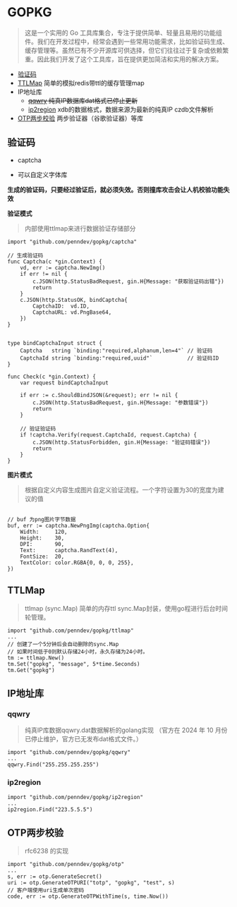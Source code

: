 # GOPKG

> 这是一个实用的 Go 工具库集合，专注于提供简单、轻量且易用的功能组件。我们在开发过程中，经常会遇到一些常用功能需求，比如验证码生成、缓存管理等。虽然已有不少开源库可供选择，但它们往往过于复杂或依赖繁重。因此我们开发了这个工具库，旨在提供更加简洁和实用的解决方案。

- [验证码](#验证码)
- [TTLMap](#TTLMap) 简单的模拟redis带ttl的缓存管理map
- IP地址库
	- ~~[qqwry](#qqwry) 纯真IP数据库dat格式已停止更新~~
	- [ip2region](#ip2region) xdb的数据格式，数据来源为最新的纯真IP czdb文件解析
- [OTP两步校验](#OTP两步校验) 两步验证器（谷歌验证器）等库


## 验证码 

- captcha

- 可以自定义字体库

**生成的验证码，只要经过验证后，就必须失效。否则撞库攻击会让人机校验功能失效**

**验证模式**
> 内部使用ttlmap来进行数据验证存储部分

```golang
import "github.com/penndev/gopkg/captcha"

// 生成验证码
func Captcha(c *gin.Context) {
	vd, err := captcha.NewImg()
	if err != nil {
		c.JSON(http.StatusBadRequest, gin.H{Message: "获取验证码出错"})
		return
	}
	c.JSON(http.StatusOK, bindCaptcha{
		CaptchaID:  vd.ID,
		CaptchaURL: vd.PngBase64,
	})
}


type bindCaptchaInput struct {
	Captcha   string `binding:"required,alphanum,len=4"` // 验证码
	CaptchaId string `binding:"required,uuid"`           // 验证码ID
}

func Check(c *gin.Context) {
	var request bindCaptchaInput

	if err := c.ShouldBindJSON(&request); err != nil {
		c.JSON(http.StatusBadRequest, gin.H{Message: "参数错误"})
		return
	}

	// 验证验证码
	if !captcha.Verify(request.CaptchaId, request.Captcha) {
		c.JSON(http.StatusForbidden, gin.H{Message: "验证码错误"})
		return
	}
}

```

**图片模式** 

> 根据自定义内容生成图片自定义验证流程。一个字符设置为30的宽度为建议的值

```golang

// buf 为png图片字节数据
buf, err := captcha.NewPngImg(captcha.Option{
    Width:     120,
    Height:    30,
    DPI:       90,
    Text:      captcha.RandText(4),
    FontSize:  20,
    TextColor: color.RGBA{0, 0, 0, 255},
})

```

## TTLMap
>ttlmap (sync.Map) 简单的内存ttl sync.Map封装，使用go程进行后台时间轮管理。

```golang
import "github.com/penndev/gopkg/ttlmap"
...
// 创建了一个5分钟后会自动删除的sync.Map
// 如果时间低于0则默认存储24小时，永久存储为24小时。
tm := ttlmap.New()
tm.Set("gopkg", "message", 5*time.Seconds)
tm.Get("gopkg")
```

## IP地址库

### qqwry
> 纯真IP库数据qqwry.dat数据解析的golang实现 （官方在 2024 年 10 月份已停止维护，官方已无发布dat格式文件。）

```golang
import "github.com/penndev/gopkg/qqwry"
...
qqwry.Find("255.255.255.255")
```

### ip2region

```golang
import "github.com/penndev/gopkg/ip2region"
...
ip2region.Find("223.5.5.5")
```


## OTP两步校验
> rfc6238 的实现

```golang
import "github.com/penndev/gopkg/otp"
...
s, err := otp.GenerateSecret()
uri := otp.GenerateOTPURI("totp", "gopkg", "test", s)
// 客户端使用uri生成单次密码
code, err := otp.GenerateOTPWithTime(s, time.Now())
```
